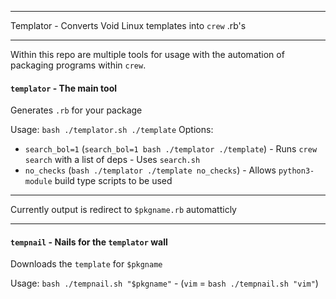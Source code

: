 ***
Templator - Converts Void Linux templates into `crew` .rb's
***

Within this repo are multiple tools for usage with the automation of packaging programs within `crew`.

#### `templator` - The main tool
Generates `.rb` for your package

Usage: `bash ./templator.sh ./template`
Options:
- `search_bol=1` (`search_bol=1 bash ./templator ./template`) - Runs `crew search` with a list of deps - Uses `search.sh`
- `no_checks` (`bash ./templator ./template no_checks`) - Allows `python3-module` build type scripts to be used
***
Currently output is redirect to `$pkgname.rb` automatticly 
***
#### `tempnail` - Nails for the `templator` wall
Downloads the `template` for `$pkgname`

Usage: `bash ./tempnail.sh "$pkgname"` - (`vim` = `bash ./tempnail.sh "vim"`)
